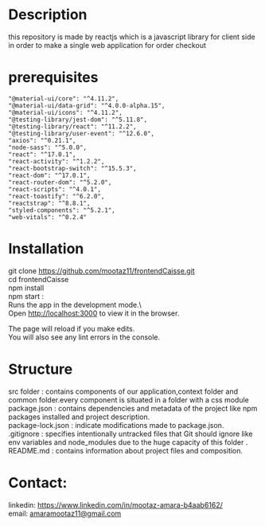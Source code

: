 # Description 
  this repository is made by reactjs which is a javascript library for client side in order to make a single web application for order checkout 
  

# prerequisites  

    "@material-ui/core": "^4.11.2",
    "@material-ui/data-grid": "^4.0.0-alpha.15",
    "@material-ui/icons": "^4.11.2",
    "@testing-library/jest-dom": "^5.11.8",
    "@testing-library/react": "^11.2.2",
    "@testing-library/user-event": "^12.6.0",
    "axios": "^0.21.1",
    "node-sass": "^5.0.0",
    "react": "^17.0.1",
    "react-activity": "^1.2.2",
    "react-bootstrap-switch": "^15.5.3",
    "react-dom": "^17.0.1",
    "react-router-dom": "^5.2.0",
    "react-scripts": "^4.0.1",
    "react-toastify": "^6.2.0",
    "reactstrap": "^8.8.1",
    "styled-components": "^5.2.1",
    "web-vitals": "^0.2.4"
 # Installation 
 git clone https://github.com/mootaz11/frontendCaisse.git </br>
 cd frontendCaisse </br>
 npm install </br> 
 npm start :  </br>
 Runs the app in the development mode.\ </br> 
Open [http://localhost:3000](http://localhost:3000) to view it in the browser. </br> 

The page will reload if you make edits.\
You will also see any lint errors in the console.

# Structure 
src folder : contains components of our application,context folder and common folder.every component is situated in a folder with a css module </br>
package.json : contains dependencies and metadata  of the project like npm packages installed and project description. </br>
package-lock.json : indicate modifications made to package.json. </br>
.gitignore : specifies intentionally untracked files that Git should ignore like env variables and node_modules due to the huge capacity of this folder . </br>
README.md : contains information about project files and composition. </br>

# Contact: 
 linkedin: https://www.linkedin.com/in/mootaz-amara-b4aab6162/ </br>
 email: amaramootaz11@gmail.com </br>
